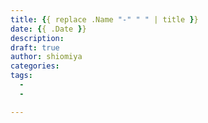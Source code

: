 ```yaml
---
title: {{ replace .Name "-" " " | title }}
date: {{ .Date }}
description:
draft: true
author: shiomiya
categories: 
tags:
  - 
  -

---
```

